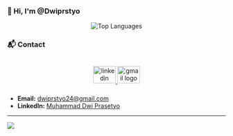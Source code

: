 ### 👋 Hi, I'm @Dwiprstyo

<div align="center">

<img src="https://github-readme-stats.vercel.app/api/top-langs/?username=Dwiprstyo&theme=react&hide_border=false&include_all_commits=true&count_private=false&layout=compact" alt="Top Languages">

</div>

### 📬 Contact

<br clear="both">

<div align="center">
  <a href="https://www.linkedin.com/in/mdwiprasetyo" target="_blank">
    <img src="https://raw.githubusercontent.com/maurodesouza/profile-readme-generator/master/src/assets/icons/social/linkedin/default.svg" width="52" height="40" alt="linkedin logo" />
  </a>
  <a href="mailto:dwiprstyo24@gmail.com" target="_blank">
    <img src="https://raw.githubusercontent.com/maurodesouza/profile-readme-generator/master/src/assets/icons/social/gmail/default.svg" width="52" height="40" alt="gmail logo" />
  </a>
</div>


###
- **Email:** dwiprstyo24@gmail.com
- **LinkedIn:** [Muhammad Dwi Prasetyo](https://www.linkedin.com/in/mdwiprasetyo)

---
[![](https://visitcount.itsvg.in/api?id=Dwiprstyo&icon=0&color=0)](https://visitcount.itsvg.in)